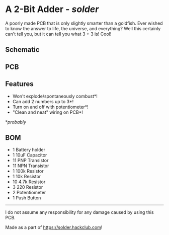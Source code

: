 # A 2-Bit Adder - *solder*
A poorly made PCB that is only slightly smarter than a goldfish. Ever wished to know the answer to life, the universe, and everything? Well this certainly can't tell you, but it can tell you what 3 + 3 is! Cool!

## Schematic


## PCB


## Features
- Won't explode/spontaneously combust*!
- Can add 2 numbers up to 3*!
- Turn on and off with potentiometer*!
- "Clean and neat" wiring on PCB*!

**probably*

## BOM
- 1 	Battery holder
- 1 	10uF Capacitor
- 11	PNP Transistor
- 11	NPN Transistor
- 1 	100k Resistor
- 1 	10k Resistor
- 10	4.7k Resistor
- 3 	220 Resistor
- 2 	Potentiometer
- 1 	Push Button

---

I do not assume any responsibility for any damage caused by using this PCB. 

Made as a part of https://solder.hackclub.com!
